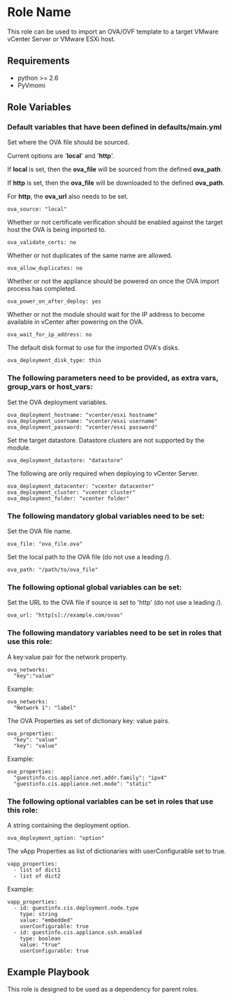 Role Name
=========

This role can be used to import an OVA/OVF template to a target VMware vCenter Server or VMware ESXi host.

Requirements
------------

- python >= 2.6
- PyVmomi

Role Variables
--------------

### Default variables that have been defined in defaults/main.yml

  Set where the OVA file should be sourced.

  Current options are '**local**' and '**http**'.

  If **local** is set, then the **ova_file** will be sourced from the defined **ova_path**.

  If **http** is set, then the **ova_file** will be downloaded to the defined **ova_path**.

  For **http**, the **ova_url** also needs to be set.
  ```
  ova_source: "local"
  ```

  Whether or not certificate verification should be enabled against the target host the OVA is being imported to.
  ```
  ova_validate_certs: no
  ```

  Whether or not duplicates of the same name are allowed.
  ```
  ova_allow_duplicates: no
  ```

  Whether or not the appliance should be powered on once the OVA import process has completed.
  ```
  ova_power_on_after_deploy: yes
  ```

  Whether or not the module should wait for the IP address to become available in vCenter after powering on the OVA.
  ```
  ova_wait_for_ip_address: no
  ```

  The default disk format to use for the imported OVA's disks.
  ```
  ova_deployment_disk_type: thin
  ```

### The following parameters need to be provided, as extra vars, group_vars or host_vars:

  Set the OVA deployment variables.
  ```
  ova_deployment_hostname: "vcenter/esxi hostname"
  ova_deployment_username: "vcenter/esxi username"
  ova_deployment_password: "vcenter/esxi password"
  ```

  Set the target datastore. Datastore clusters are not supported by the module.
  ```
  ova_deployment_datastore: "datastore"
  ```

  The following are only required when deploying to vCenter Server.
  ```
  ova_deployment_datacenter: "vcenter datacenter"
  ova_deployment_cluster: "vcenter cluster"
  ova_deployment_folder: "vcenter folder"
  ```

### The following mandatory global variables need to be set:

  Set the OVA file name.
  ```
  ova_file: "ova_file.ova"
  ```

  Set the local path to the OVA file (do not use a leading /).
  ```
  ova_path: "/path/to/ova_file"
  ```

### The following optional global variables can be set:

  Set the URL to the OVA file if source is set to 'http' (do not use a leading /).
  ```
  ova_url: "http[s]://example.com/ovas"
  ```

### The following mandatory variables need to be set in roles that use this role:

  A key:value pair for the network property.
  ```
  ova_networks:
    "key":"value"
  ```
  Example:
  ```
  ova_networks:
    "Network 1": "label"
  ```

  The OVA Properties as set of dictionary key: value pairs.
  ```
  ova_properties:
    "key": "value"
    "key": "value"
  ```
  Example:
  ```
  ova_properties:
    "guestinfo.cis.appliance.net.addr.family": "ipv4"
    "guestinfo.cis.appliance.net.mode": "static"
  ```

### The following optional variables can be set in roles that use this role:

  A string containing the deployment option.
  ```
  ova_deployment_option: "option"
  ```

  The vApp Properties as list of dictionaries with userConfigurable set to true.
  ```
  vapp_properties: 
    - list of dict1
    - list of dict2
  ```
  Example:
  ```
  vapp_properties:
    - id: guestinfo.cis.deployment.node.type
      type: string
      value: "embedded"
      userConfigurable: true
    - id: guestinfo.cis.appliance.ssh.enabled
      type: boolean
      value: "true"
      userConfigurable: true
  ```

Example Playbook
----------------

This role is designed to be used as a dependency for parent roles.